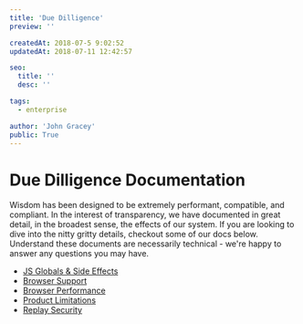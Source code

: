 ```yaml
---
title: 'Due Dilligence'
preview: ''

createdAt: 2018-07-5 9:02:52
updatedAt: 2018-07-11 12:42:57

seo:
  title: ''
  desc: ''

tags:
  - enterprise

author: 'John Gracey'
public: True
---
```


# Due Dilligence Documentation

Wisdom has been designed to be extremely performant, compatible, and compliant. In the interest of transparency, we have documented in great detail, in the broadest sense, the effects of our system.
If you are looking to dive into the nitty gritty details, checkout some of our docs below. Understand these documents are necessarily technical - we're happy to answer any questions you may have.

* [JS Globals & Side Effects](https://assets.getwisdom.io/resource-center/Code+Side+Effects+%26+Globals.pdf)
* [Browser Support](https://assets.getwisdom.io/resource-center/Browser+Compatibility.pdf)
* [Browser Performance](https://assets.getwisdom.io/resource-center/Browser+Performance.pdf)
* [Product Limitations](https://assets.getwisdom.io/resource-center/Product+Limitations.pdf)
* [Replay Security](https://assets.getwisdom.io/resource-center/Security+Policy.pdf)
<!-- * [3rd Party Software License Audit](https://assets.getwisdom.io/resource-center/Software+License+Audit.pdf) -->

